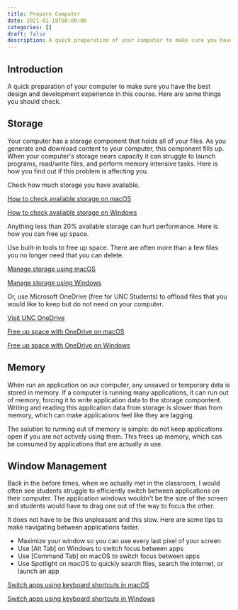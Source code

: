 ```yaml
---
title: Prepare Computer
date: 2021-01-19T00:00:00
categories: []
draft: false
description: A quick preparation of your computer to make sure you have the best design and development experience in this course.
---
```


## Introduction

A quick preparation of your computer to make sure you have the best design and development experience in this course. Here are some things you should check.

## Storage

Your computer has a storage component that holds all of your files. As you generate and download content to your computer, this component fills up. When your computer's storage nears capacity it can struggle to launch programs, read/write files, and perform memory intensive tasks. Here is how you find out if this problem is affecting you.

Check how much storage you have available.

[How to check available storage on macOS](https://support.apple.com/en-us/HT206996#storagepane)

[How to check available storage on Windows](https://support.microsoft.com/en-us/windows/find-out-how-much-storage-your-pc-has-c7cbe6ef-267b-6b8a-32d9-01161623ba5a)

Anything less than 20% available storage can hurt performance. Here is how you can free up space.

Use built-in tools to free up space. There are often more than a few files you no longer need that you can delete.

[Manage storage using macOS](https://support.apple.com/en-us/HT206996#recommendations)

[Manage storage using Windows](https://support.microsoft.com/en-us/windows/free-up-drive-space-in-windows-10-a18fae02-a0fa-8df9-9838-8970f9939de4)

Or, use Microsoft OneDrive (free for UNC Students) to offload files that you would like to keep but do not need on your computer.

[Visit UNC OneDrive](https://onedrive.unc.edu/)

[Free up space with OneDrive on macOS](https://support.microsoft.com/en-us/office/save-disk-space-with-onedrive-files-on-demand-for-mac-529f6d53-e572-4922-a585-e7a318c135f0)

[Free up space with OneDrive on Windows](https://support.microsoft.com/en-us/office/save-disk-space-with-onedrive-files-on-demand-for-windows-10-0e6860d3-d9f3-4971-b321-7092438fb38e)

## Memory

When run an application on our computer, any unsaved or temporary data is stored in memory. If a computer is running many applications, it can run out of memory, forcing it to write application data to the storage compontent. Writing and reading this application data from storage is slower than from memory, which can make applications feel like they are lagging.

The solution to running out of memory is simple: do not keep applications open if you are not actively using them. This frees up memory, which can be consumed by applications that are actually in use.

## Window Management

Back in the before times, when we actually met in the classroom, I would often see students struggle to efficiently switch between applications on their computer. The application windows wouldn't be the size of the screen and students would have to drag one out of the way to focus the other.

It does not have to be this unpleasant and this slow. Here are some tips to make navigating between applications faster.

- Maximize your window so you can use every last pixel of your screen
- Use [Alt Tab] on Windows to switch focus between apps
- Use [Command Tab] on macOS to switch focus between apps
- Use Spotlight on macOS to quickly search files, search the internet, or launch an app

[Switch apps using keyboard shortcuts in macOS](https://www.youtube.com/watch?v=r2xVvFVp3a4)

[Switch apps using keyboard shortcuts in Windows](https://www.youtube.com/watch?v=OKAh_HqDUzU&t=2)
